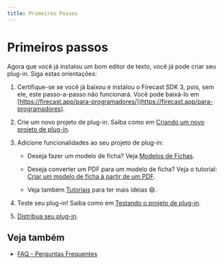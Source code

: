 ```yaml
---
title: Primeiros Passos
---
```

# Primeiros passos

Agora que você já instalou um bom editor de texto, você já pode criar seu plug-in. Siga estas orientações:

1. Certifique-se se você já baixou e instalou o Firecast SDK 3, pois, sem ele, este passo-a-passo não funcionará. Você pode baixá-lo em [https://firecast.app/para-programadores/](https://firecast.app/para-programadores).

2. Crie um novo projeto de plug-in. Saiba como em [Criando um novo projeto de plug-in](Criandoprojetodeplugin.md).

3. Adicione funcionalidades ao seu projeto de plug-in:

      - Deseja fazer um modelo de ficha? Veja [Modelos de Fichas](ModelosdeFichas.md).

      - Deseja converter um PDF para um modelo de ficha? Veja o tutorial: [Criar um modelo de ficha à partir de um PDF](CriarummodelodefichaapartirdeumP.md).

      - Veja também [Tutoriais](Tutoriais.md) para ter mais ideias :smile:.

4. Teste seu plug-in! Saiba como em [Testando o projeto de plug-in](Testandooprojetodeplugin.md).

5. [Distribua seu plug-in](Disponibilizandoumplugin.md).

## Veja também
* [FAQ - Perguntas Frequentes](FAQPerguntasFrequentes.md)
